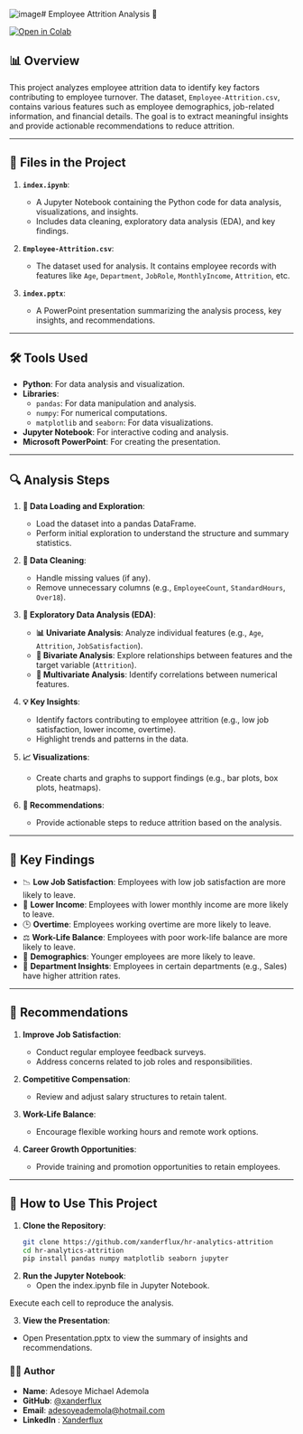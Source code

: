 ![image]()# Employee Attrition Analysis 🚀

[![Open in Colab](https://colab.research.google.com/assets/colab-badge.svg)](https://colab.research.google.com/github/Xanderflux/hr-analytics-attrition/blob/main/index.ipynb)

## 📊 Overview 
This project analyzes employee attrition data to identify key factors contributing to employee turnover. The dataset, `Employee-Attrition.csv`, contains various features such as employee demographics, job-related information, and financial details. The goal is to extract meaningful insights and provide actionable recommendations to reduce attrition.

---

## 📂 Files in the Project
1. **`index.ipynb`**: 
   - A Jupyter Notebook containing the Python code for data analysis, visualizations, and insights.
   - Includes data cleaning, exploratory data analysis (EDA), and key findings.

2. **`Employee-Attrition.csv`**:
   - The dataset used for analysis. It contains employee records with features like `Age`, `Department`, `JobRole`, `MonthlyIncome`, `Attrition`, etc.

3. **`index.pptx`**:
   - A PowerPoint presentation summarizing the analysis process, key insights, and recommendations.

---

## 🛠 Tools Used
- **Python**: For data analysis and visualization.
- **Libraries**:
  - `pandas`: For data manipulation and analysis.
  - `numpy`: For numerical computations.
  - `matplotlib` and `seaborn`: For data visualizations.
- **Jupyter Notebook**: For interactive coding and analysis.
- **Microsoft PowerPoint**: For creating the presentation.

---
## **🔍 Analysis Steps**  

1. **📂 Data Loading and Exploration**:  
   - Load the dataset into a pandas DataFrame.  
   - Perform initial exploration to understand the structure and summary statistics.

2. **🧹 Data Cleaning**:  
   - Handle missing values (if any).  
   - Remove unnecessary columns (e.g., `EmployeeCount`, `StandardHours`, `Over18`).

3. **🔎 Exploratory Data Analysis (EDA)**:  
   - **📊 Univariate Analysis**: Analyze individual features (e.g., `Age`, `Attrition`, `JobSatisfaction`).  
   - **🔗 Bivariate Analysis**: Explore relationships between features and the target variable (`Attrition`).  
   - **🔢 Multivariate Analysis**: Identify correlations between numerical features.

4. **💡 Key Insights**:  
   - Identify factors contributing to employee attrition (e.g., low job satisfaction, lower income, overtime).  
   - Highlight trends and patterns in the data.

5. **📈 Visualizations**:  
   - Create charts and graphs to support findings (e.g., bar plots, box plots, heatmaps).

6. **📝 Recommendations**:  
   - Provide actionable steps to reduce attrition based on the analysis.

---

## **📝 Key Findings**  

- 📉 **Low Job Satisfaction**: Employees with low job satisfaction are more likely to leave.  
- 💸 **Lower Income**: Employees with lower monthly income are more likely to leave.  
- 🕒 **Overtime**: Employees working overtime are more likely to leave.  
- ⚖️ **Work-Life Balance**: Employees with poor work-life balance are more likely to leave.  
- 👶 **Demographics**: Younger employees are more likely to leave.  
- 🏢 **Department Insights**: Employees in certain departments (e.g., Sales) have higher attrition rates.
  

---

## 📢 Recommendations
1. **Improve Job Satisfaction**:
   - Conduct regular employee feedback surveys.
   - Address concerns related to job roles and responsibilities.

2. **Competitive Compensation**:
   - Review and adjust salary structures to retain talent.

3. **Work-Life Balance**:
   - Encourage flexible working hours and remote work options.

4. **Career Growth Opportunities**:
   - Provide training and promotion opportunities to retain employees.

---

## 📌 How to Use This Project
1. **Clone the Repository**:
   ```bash
   git clone https://github.com/xanderflux/hr-analytics-attrition
   cd hr-analytics-attrition
   pip install pandas numpy matplotlib seaborn jupyter
   ```
2. **Run the Jupyter Notebook**:
   - Open the index.ipynb file in Jupyter Notebook.

Execute each cell to reproduce the analysis.

3. **View the Presentation**:
  - Open Presentation.pptx to view the summary of insights and recommendations.



### **👨‍💻 Author**  

- **Name**: Adesoye Michael Ademola 
- **GitHub**: [@xanderflux](https://github.com/xanderflux)  
- **Email**: [adesoyeademola@hotmail.com](mailto:adesoye.m.ademola@gmail.com)
- **LinkedIn** : [Xanderflux](https://www.linkedin.com/in/adesoye-ademola-3a6520229/)
